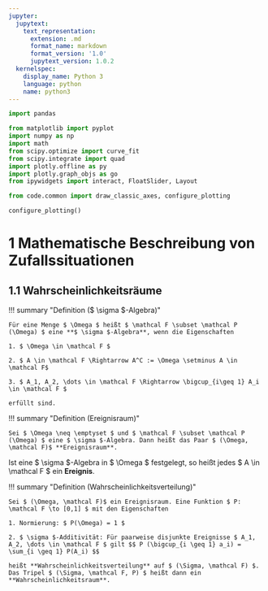 ```yaml
---
jupyter:
  jupytext:
    text_representation:
      extension: .md
      format_name: markdown
      format_version: '1.0'
      jupytext_version: 1.0.2
  kernelspec:
    display_name: Python 3
    language: python
    name: python3
---
```


```python tags=["initialize"]
import pandas

from matplotlib import pyplot
import numpy as np
import math
from scipy.optimize import curve_fit
from scipy.integrate import quad
import plotly.offline as py
import plotly.graph_objs as go
from ipywidgets import interact, FloatSlider, Layout

from code.common import draw_classic_axes, configure_plotting

configure_plotting()
```

# 1 Mathematische Beschreibung von Zufallssituationen

## 1.1 Wahrscheinlichkeitsräume


!!! summary "Definition ($ \sigma $-Algebra)"

    Für eine Menge $ \Omega $ heißt $ \mathcal F \subset \mathcal P (\Omega) $ eine **$ \sigma $-Algebra**, wenn die Eigenschaften

    1. $ \Omega \in \mathcal F $

    2. $ A \in \mathcal F \Rightarrow A^C := \Omega \setminus A \in \mathcal F$

    3. $ A_1, A_2, \dots \in \mathcal F \Rightarrow \bigcup_{i\geq 1} A_i \in \mathcal F $

    erfüllt sind.

!!! summary "Definition (Ereignisraum)"

    Sei $ \Omega \neq \emptyset $ und $ \mathcal F \subset \mathcal P (\Omega) $ eine $ \sigma $-Algebra. Dann heißt das Paar $ (\Omega, \mathcal F)$ **Ereignisraum**.


Ist eine $ \sigma $-Algebra in $ \Omega $ festgelegt, so heißt jedes $ A \in \mathcal F $ ein **Ereignis**. 

!!! summary "Definition (Wahrscheinlichkeitsverteilung)"

    Sei $ (\Omega, \mathcal F)$ ein Ereignisraum. Eine Funktion $ P: \mathcal F \to [0,1] $ mit den Eigenschaften
    
    1. Normierung: $ P(\Omega) = 1 $
    
    2. $ \sigma $-Additivität: Für paarweise disjunkte Ereignisse $ A_1, A_2, \dots \in \mathcal F $ gilt $$ P (\bigcup_{i \geq 1} a_i) = \sum_{i \geq 1} P(A_i) $$
    
    heißt **Wahrscheinlichkeitsverteilung** auf $ (\Sigma, \mathcal F) $. Das Tripel $ (\Sigma, \mathcal F, P) $ heißt dann ein **Wahrscheinlichkeitsraum**.


